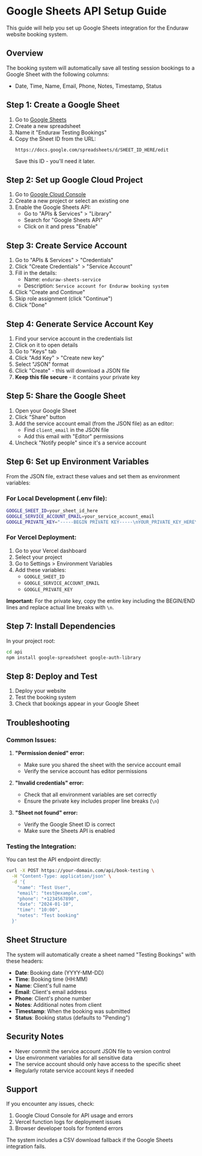 # Google Sheets API Setup Guide

This guide will help you set up Google Sheets integration for the Enduraw website booking system.

## Overview

The booking system will automatically save all testing session bookings to a Google Sheet with the following columns:
- Date, Time, Name, Email, Phone, Notes, Timestamp, Status

## Step 1: Create a Google Sheet

1. Go to [Google Sheets](https://sheets.google.com)
2. Create a new spreadsheet
3. Name it "Enduraw Testing Bookings"
4. Copy the Sheet ID from the URL:
   ```
   https://docs.google.com/spreadsheets/d/SHEET_ID_HERE/edit
   ```
   Save this ID - you'll need it later.

## Step 2: Set up Google Cloud Project

1. Go to [Google Cloud Console](https://console.cloud.google.com)
2. Create a new project or select an existing one
3. Enable the Google Sheets API:
   - Go to "APIs & Services" > "Library"
   - Search for "Google Sheets API"
   - Click on it and press "Enable"

## Step 3: Create Service Account

1. Go to "APIs & Services" > "Credentials"
2. Click "Create Credentials" > "Service Account"
3. Fill in the details:
   - Name: `enduraw-sheets-service`
   - Description: `Service account for Enduraw booking system`
4. Click "Create and Continue"
5. Skip role assignment (click "Continue")
6. Click "Done"

## Step 4: Generate Service Account Key

1. Find your service account in the credentials list
2. Click on it to open details
3. Go to "Keys" tab
4. Click "Add Key" > "Create new key"
5. Select "JSON" format
6. Click "Create" - this will download a JSON file
7. **Keep this file secure** - it contains your private key

## Step 5: Share the Google Sheet

1. Open your Google Sheet
2. Click "Share" button
3. Add the service account email (from the JSON file) as an editor:
   - Find `client_email` in the JSON file
   - Add this email with "Editor" permissions
4. Uncheck "Notify people" since it's a service account

## Step 6: Set up Environment Variables

From the JSON file, extract these values and set them as environment variables:

### For Local Development (.env file):
```bash
GOOGLE_SHEET_ID=your_sheet_id_here
GOOGLE_SERVICE_ACCOUNT_EMAIL=your_service_account_email
GOOGLE_PRIVATE_KEY="-----BEGIN PRIVATE KEY-----\nYOUR_PRIVATE_KEY_HERE\n-----END PRIVATE KEY-----"
```

### For Vercel Deployment:
1. Go to your Vercel dashboard
2. Select your project
3. Go to Settings > Environment Variables
4. Add these variables:
   - `GOOGLE_SHEET_ID`
   - `GOOGLE_SERVICE_ACCOUNT_EMAIL`
   - `GOOGLE_PRIVATE_KEY`

**Important:** For the private key, copy the entire key including the BEGIN/END lines and replace actual line breaks with `\n`.

## Step 7: Install Dependencies

In your project root:
```bash
cd api
npm install google-spreadsheet google-auth-library
```

## Step 8: Deploy and Test

1. Deploy your website
2. Test the booking system
3. Check that bookings appear in your Google Sheet

## Troubleshooting

### Common Issues:

1. **"Permission denied" error:**
   - Make sure you shared the sheet with the service account email
   - Verify the service account has editor permissions

2. **"Invalid credentials" error:**
   - Check that all environment variables are set correctly
   - Ensure the private key includes proper line breaks (`\n`)

3. **"Sheet not found" error:**
   - Verify the Google Sheet ID is correct
   - Make sure the Sheets API is enabled

### Testing the Integration:

You can test the API endpoint directly:
```bash
curl -X POST https://your-domain.com/api/book-testing \
  -H "Content-Type: application/json" \
  -d '{
    "name": "Test User",
    "email": "test@example.com",
    "phone": "+1234567890",
    "date": "2024-01-10",
    "time": "10:00",
    "notes": "Test booking"
  }'
```

## Sheet Structure

The system will automatically create a sheet named "Testing Bookings" with these headers:
- **Date**: Booking date (YYYY-MM-DD)
- **Time**: Booking time (HH:MM)
- **Name**: Client's full name
- **Email**: Client's email address
- **Phone**: Client's phone number
- **Notes**: Additional notes from client
- **Timestamp**: When the booking was submitted
- **Status**: Booking status (defaults to "Pending")

## Security Notes

- Never commit the service account JSON file to version control
- Use environment variables for all sensitive data
- The service account should only have access to the specific sheet
- Regularly rotate service account keys if needed

## Support

If you encounter any issues, check:
1. Google Cloud Console for API usage and errors
2. Vercel function logs for deployment issues
3. Browser developer tools for frontend errors

The system includes a CSV download fallback if the Google Sheets integration fails.